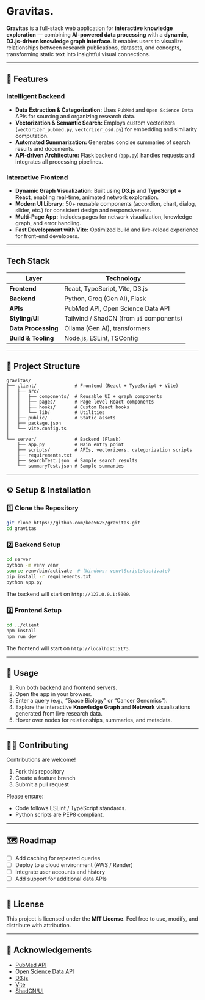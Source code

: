 # Gravitas.

**Gravitas** is a full-stack web application for **interactive knowledge exploration** — combining **AI-powered data processing** with a **dynamic, D3.js-driven knowledge graph interface**.
It enables users to visualize relationships between research publications, datasets, and concepts, transforming static text into insightful visual connections.

---

## 🚀 Features

### Intelligent Backend

* **Data Extraction & Categorization:** Uses `PubMed` and `Open Science Data` APIs for sourcing and organizing research data.
* **Vectorization & Semantic Search:** Employs custom vectorizers (`vectorizer_pubmed.py`, `vectorizer_osd.py`) for embedding and similarity computation.
* **Automated Summarization:** Generates concise summaries of search results and documents.
* **API-driven Architecture:** Flask backend (`app.py`) handles requests and integrates all processing pipelines.

### Interactive Frontend

* **Dynamic Graph Visualization:** Built using **D3.js** and **TypeScript + React**, enabling real-time, animated network exploration.
* **Modern UI Library:** 50+ reusable components (accordion, chart, dialog, slider, etc.) for consistent design and responsiveness.
* **Multi-Page App:** Includes pages for network visualization, knowledge graph, and error handling.
* **Fast Development with Vite:** Optimized build and live-reload experience for front-end developers.

---

## Tech Stack

| Layer               | Technology                               |
| ------------------- | ---------------------------------------- |
| **Frontend**        | React, TypeScript, Vite, D3.js           |
| **Backend**         | Python, Groq (Gen AI), Flask             |
| **APIs**            | PubMed API, Open Science Data API        |
| **Styling/UI**      | Tailwind / ShadCN (from `ui` components) |
| **Data Processing** | Ollama (Gen AI), transformers            |
| **Build & Tooling** | Node.js, ESLint, TSConfig                |

---

## 📂 Project Structure

```
gravitas/
├── client/              # Frontend (React + TypeScript + Vite)
│   ├── src/
│   │   ├── components/  # Reusable UI + graph components
│   │   ├── pages/       # Page-level React components
│   │   ├── hooks/       # Custom React hooks
│   │   └── lib/         # Utilities
│   ├── public/          # Static assets
│   ├── package.json
│   └── vite.config.ts
│
└── server/              # Backend (Flask)
    ├── app.py           # Main entry point
    ├── scripts/         # APIs, vectorizers, categorization scripts
    ├── requirements.txt
    ├── searchTest.json  # Sample search results
    └── summaryTest.json # Sample summaries
```

---

## ⚙️ Setup & Installation

### 1️⃣ Clone the Repository

```bash
git clone https://github.com/kee5625/gravitas.git
cd gravitas
```

### 2️⃣ Backend Setup

```bash
cd server
python -m venv venv
source venv/bin/activate  # (Windows: venv\Scripts\activate)
pip install -r requirements.txt
python app.py
```

The backend will start on `http://127.0.0.1:5000`.

### 3️⃣ Frontend Setup

```bash
cd ../client
npm install
npm run dev
```

The frontend will start on `http://localhost:5173`.

---

## 🧠 Usage

1. Run both backend and frontend servers.
2. Open the app in your browser.
3. Enter a query (e.g., “Space Biology” or “Cancer Genomics”).
4. Explore the interactive **Knowledge Graph** and **Network** visualizations generated from live research data.
5. Hover over nodes for relationships, summaries, and metadata.

---

## 🧑‍💻 Contributing

Contributions are welcome!

1. Fork this repository
2. Create a feature branch
3. Submit a pull request

Please ensure:

* Code follows ESLint / TypeScript standards.
* Python scripts are PEP8 compliant.

---

## 🗺️ Roadmap

* [ ] Add caching for repeated queries
* [ ] Deploy to a cloud environment (AWS / Render)
* [ ] Integrate user accounts and history
* [ ] Add support for additional data APIs

---

## 📜 License

This project is licensed under the **MIT License**.
Feel free to use, modify, and distribute with attribution.

---

## 🙏 Acknowledgements

* [PubMed API](https://www.ncbi.nlm.nih.gov/home/develop/api/)
* [Open Science Data API](https://osd.allofus.nih.gov/)
* [D3.js](https://d3js.org/)
* [Vite](https://vitejs.dev/)
* [ShadCN/UI](https://ui.shadcn.com/)


